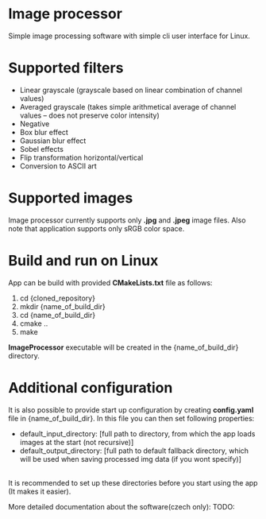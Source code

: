 # Image processor

Simple image processing software with simple cli user interface for Linux.

# Supported filters
- Linear grayscale (grayscale based on linear combination of channel values)
- Averaged grayscale (takes simple arithmetical average of channel values – does not preserve color intensity)
- Negative
- Box blur effect
- Gaussian blur effect
- Sobel effects
- Flip transformation horizontal/vertical
- Conversion to ASCII art

# Supported images
Image processor currently supports only **.jpg** and **.jpeg** image files. Also note that application supports only sRGB color space.

# Build and run on Linux
App can be build with provided **CMakeLists.txt** file as follows:
1. cd {cloned_repository}
2. mkdir {name_of_build_dir}
3. cd {name_of_build_dir}
4. cmake ..
5. make

**ImageProcessor** executable will be created in the {name_of_build_dir} directory.

# Additional configuration
It is also possible to provide start up configuration by creating **config.yaml** file in {name_of_build_dir}. In this file you can then set following properties:
- default_input_directory: [full path to directory, from which the app loads images at the start (not recursive)]
- default_output_directory: [full path to default fallback directory, which will be used when saving processed img data (if you wont specify)] 
<br>
It is recommended to set up these directories before you start using the app (It makes it easier). 

More detailed documentation about the software(czech only): TODO:
